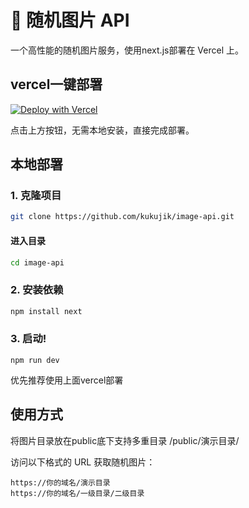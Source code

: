 # 🚀 随机图片 API

一个高性能的随机图片服务，使用next.js部署在 Vercel 上。

## vercel一键部署

[![Deploy with Vercel](https://vercel.com/button)](https://vercel.com/new/clone?repository-url=https://github.com/kukujik/image-api)

点击上方按钮，无需本地安装，直接完成部署。

## 本地部署
### 1. 克隆项目
```bash
git clone https://github.com/kukujik/image-api.git
```
#### 进入目录
```bash
cd image-api
```
### 2. 安装依赖
```bash
npm install next
```
### 3. 启动!
```
npm run dev
```
优先推荐使用上面vercel部署
## 使用方式
将图片目录放在public底下支持多重目录
/public/演示目录/

访问以下格式的 URL 获取随机图片：
```
https://你的域名/演示目录
https://你的域名/一级目录/二级目录
```
